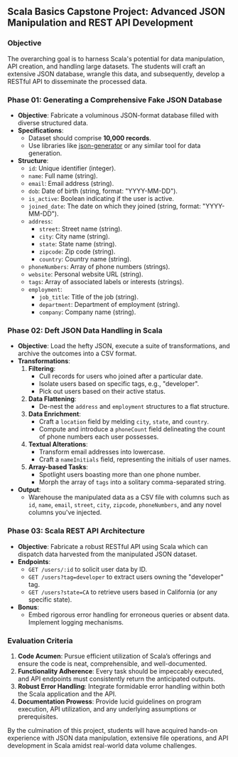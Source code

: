 ## Scala Basics Capstone Project: Advanced JSON Manipulation and REST API Development

### Objective
The overarching goal is to harness Scala's potential for data manipulation, API creation, and handling large datasets. The students will craft an extensive JSON database, wrangle this data, and subsequently, develop a RESTful API to disseminate the processed data.

### Phase 01: Generating a Comprehensive Fake JSON Database
- **Objective**: Fabricate a voluminous JSON-format database filled with diverse structured data.
- **Specifications**: 
    - Dataset should comprise **10,000 records**.
    - Use libraries like [json-generator](https://www.json-generator.com/) or any similar tool for data generation.
- **Structure**:
    - `id`: Unique identifier (integer).
    - `name`: Full name (string).
    - `email`: Email address (string).
    - `dob`: Date of birth (string, format: "YYYY-MM-DD").
    - `is_active`: Boolean indicating if the user is active.
    - `joined_date`: The date on which they joined (string, format: "YYYY-MM-DD").
    - `address`: 
        - `street`: Street name (string).
        - `city`: City name (string).
        - `state`: State name (string).
        - `zipcode`: Zip code (string).
        - `country`: Country name (string).
    - `phoneNumbers`: Array of phone numbers (strings).
    - `website`: Personal website URL (string).
    - `tags`: Array of associated labels or interests (strings).
    - `employment`: 
        - `job_title`: Title of the job (string).
        - `department`: Department of employment (string).
        - `company`: Company name (string).

### Phase 02: Deft JSON Data Handling in Scala
- **Objective**: Load the hefty JSON, execute a suite of transformations, and archive the outcomes into a CSV format.
- **Transformations**:
    1. **Filtering**: 
        - Cull records for users who joined after a particular date.
        - Isolate users based on specific tags, e.g., "developer".
        - Pick out users based on their active status.
    2. **Data Flattening**: 
        - De-nest the `address` and `employment` structures to a flat structure.
    3. **Data Enrichment**:
        - Craft a `location` field by melding `city`, `state`, and `country`.
        - Compute and introduce a `phoneCount` field delineating the count of phone numbers each user possesses.
    4. **Textual Alterations**: 
        - Transform email addresses into lowercase.
        - Craft a `nameInitials` field, representing the initials of user names.
    5. **Array-based Tasks**:
        - Spotlight users boasting more than one phone number.
        - Morph the array of `tags` into a solitary comma-separated string.
- **Output**: 
    - Warehouse the manipulated data as a CSV file with columns such as `id`, `name`, `email`, `street`, `city`, `zipcode`, `phoneNumbers`, and any novel columns you've injected.

### Phase 03: Scala REST API Architecture
- **Objective**: Fabricate a robust RESTful API using Scala which can dispatch data harvested from the manipulated JSON dataset.
- **Endpoints**:
    - `GET /users/:id` to solicit user data by ID.
    - `GET /users?tag=developer` to extract users owning the "developer" tag.
    - `GET /users?state=CA` to retrieve users based in California (or any specific state).
- **Bonus**:
    - Embed rigorous error handling for erroneous queries or absent data. Implement logging mechanisms.

### Evaluation Criteria
1. **Code Acumen**: Pursue efficient utilization of Scala’s offerings and ensure the code is neat, comprehensible, and well-documented.
2. **Functionality Adherence**: Every task should be impeccably executed, and API endpoints must consistently return the anticipated outputs.
3. **Robust Error Handling**: Integrate formidable error handling within both the Scala application and the API.
4. **Documentation Prowess**: Provide lucid guidelines on program execution, API utilization, and any underlying assumptions or prerequisites.

By the culmination of this project, students will have acquired hands-on experience with JSON data manipulation, extensive file operations, and API development in Scala amidst real-world data volume challenges.

